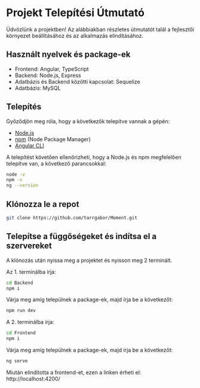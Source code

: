 # Projekt Telepítési Útmutató

Üdvözlünk a projektben! Az alábbiakban részletes útmutatót talál a fejlesztői környezet beállításához és az alkalmazás elindításához.

## Használt nyelvek és package-ek
- Frontend: Angular, TypeScript
- Backend: Node.js, Express
- Adatbázis és Backend közötti kapcsolat: Sequelize
- Adatbázis: MySQL

## Telepítés

Győződjön meg róla, hogy a következők telepítve vannak a gépén:

- [Node.js](https://nodejs.org/en/download/)
- [npm](https://www.npmjs.com/) (Node Package Manager)
- [Angular CLI](https://angular.dev/installation)

A telepítést követően ellenőrizheti, hogy a Node.js és npm megfelelően telepítve van, a következő parancsokkal:

```bash
node -v
npm -v
ng --version
```


## Klónozza le a repot
```bash
git clone https://github.com/tarrgabor/Moment.git
```
## Telepítse a függőségeket és indítsa el a szervereket
A klónozás után nyissa meg a projektet és nyisson meg 2 terminált.

Az 1. terminálba írja:
```bash
cd Backend
npm i
```
Várja meg amíg települnek a package-ek, majd írja be a következőt:
```bash
npm run dev
```
A 2. terminálba írja:
```bash
cd Frontend
npm i
```
Várja meg amíg települnek a package-ek, majd írja be a következőt:
```bash
ng serve
```
Miután elindította a frontend-et, ezen a linken érheti el: http://localhost:4200/
